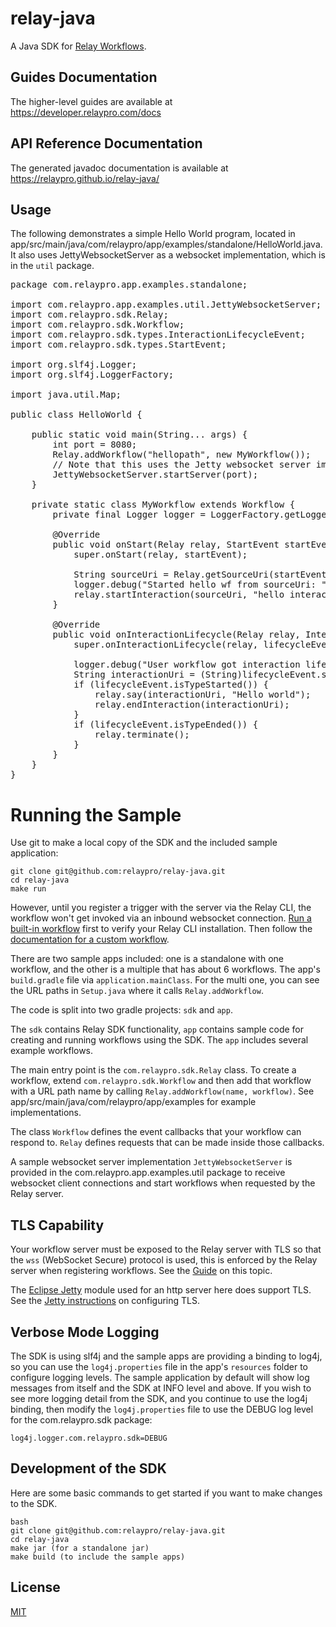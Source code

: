 # relay-java

A Java SDK for [Relay Workflows](https://developer.relaypro.com).

## Guides Documentation

The higher-level guides are available at https://developer.relaypro.com/docs

## API Reference Documentation

The generated javadoc documentation is available at https://relaypro.github.io/relay-java/

## Usage

The following demonstrates a simple Hello World program, located in
app/src/main/java/com/relaypro/app/examples/standalone/HelloWorld.java.
It also uses JettyWebsocketServer as a websocket implementation, which
is in the `util` package.
<pre>
package com.relaypro.app.examples.standalone;

import com.relaypro.app.examples.util.JettyWebsocketServer;
import com.relaypro.sdk.Relay;
import com.relaypro.sdk.Workflow;
import com.relaypro.sdk.types.InteractionLifecycleEvent;
import com.relaypro.sdk.types.StartEvent;

import org.slf4j.Logger;
import org.slf4j.LoggerFactory;

import java.util.Map;

public class HelloWorld {

    public static void main(String... args) {
        int port = 8080;
        Relay.addWorkflow("hellopath", new MyWorkflow());
        // Note that this uses the Jetty websocket server implementation in the util package.
        JettyWebsocketServer.startServer(port);
    }

    private static class MyWorkflow extends Workflow {
        private final Logger logger = LoggerFactory.getLogger(MyWorkflow.class);

        @Override
        public void onStart(Relay relay, StartEvent startEvent) {
            super.onStart(relay, startEvent);

            String sourceUri = Relay.getSourceUri(startEvent);
            logger.debug("Started hello wf from sourceUri: " + sourceUri + " trigger: " + startEvent.trigger);
            relay.startInteraction(sourceUri, "hello interaction", null);
        }

        @Override
        public void onInteractionLifecycle(Relay relay, InteractionLifecycleEvent lifecycleEvent) {
            super.onInteractionLifecycle(relay, lifecycleEvent);

            logger.debug("User workflow got interaction lifecycle: " + lifecycleEvent);
            String interactionUri = (String)lifecycleEvent.sourceUri;
            if (lifecycleEvent.isTypeStarted()) {
                relay.say(interactionUri, "Hello world");
                relay.endInteraction(interactionUri);
            }
            if (lifecycleEvent.isTypeEnded()) {
                relay.terminate();
            }
        }
    }
}
</pre>

# Running the Sample

Use git to make a local copy of the SDK and the included sample application:

    git clone git@github.com:relaypro/relay-java.git
    cd relay-java
    make run

However, until you register a trigger with the server via the Relay CLI, the
workflow won't get invoked via an inbound websocket connection.
[Run a built-in workflow](https://developer.relaypro.com/docs/run-a-built-in-workflow)
first to verify your Relay CLI installation. Then follow the
[documentation for a custom workflow](https://developer.relaypro.com/docs/getting-started).

There are two sample apps included: one is a standalone with one workflow, and the
other is a multiple that has about 6 workflows. The app's `build.gradle` file
via `application.mainClass`. For the multi one, you can see the URL paths in
`Setup.java` where it calls `Relay.addWorkflow`.

The code is split into two gradle projects: `sdk` and `app`.

The `sdk` contains Relay SDK functionality, `app` contains sample code for creating and
running workflows using the SDK. The `app` includes several example workflows.

The main entry point is the `com.relaypro.sdk.Relay` class. To create a workflow, extend
`com.relaypro.sdk.Workflow` and then add that workflow with a URL path name by calling
`Relay.addWorkflow(name, workflow)`. See app/src/main/java/com/relaypro/app/examples
for example implementations.

The class `Workflow` defines the event callbacks that your workflow can respond to.
`Relay` defines requests that can be made inside those callbacks.

A sample websocket server implementation `JettyWebsocketServer` is provided in the
com.relaypro.app.examples.util package to receive websocket client connections
and start workflows when requested by the Relay server.

## TLS Capability

Your workflow server must be exposed to the Relay server with TLS so
that the `wss` (WebSocket Secure) protocol is used, this is enforced by
the Relay server when registering workflows. See the
[Guide](https://developer.relaypro.com/docs/requirements) on this topic.

The [Eclipse Jetty](https://www.eclipse.org/jetty/) module used for an http server here does support TLS. See
the [Jetty instructions](https://www.eclipse.org/jetty/documentation/jetty-11/operations-guide/index.html#og-keystore)
on configuring TLS.

## Verbose Mode Logging

The SDK is using slf4j and the sample apps are providing a binding to log4j, so
you can use the `log4j.properties` file in the app's `resources` folder to configure
logging levels. The sample application by default will show log messages from itself
and the SDK at INFO level and above. If you wish to see more logging detail from
the SDK, and you continue to use the log4j binding, then modify the `log4j.properties`
file to use the DEBUG log level for the com.relaypro.sdk package:

    log4j.logger.com.relaypro.sdk=DEBUG

## Development of the SDK

Here are some basic commands to get started if you want to make changes to the SDK.

    bash
    git clone git@github.com:relaypro/relay-java.git
    cd relay-java
    make jar (for a standalone jar)
    make build (to include the sample apps)

## License
[MIT](https://choosealicense.com/licenses/mit/)

